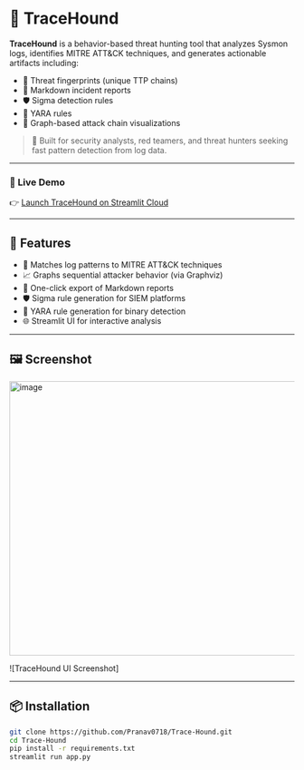 # 🐾 TraceHound

**TraceHound** is a behavior-based threat hunting tool that analyzes Sysmon logs, identifies MITRE ATT&CK techniques, and generates actionable artifacts including:

- 🔹 Threat fingerprints (unique TTP chains)
- 📄 Markdown incident reports
- 🛡️ Sigma detection rules
- 🧬 YARA rules
- 🔗 Graph-based attack chain visualizations

> 🎯 Built for security analysts, red teamers, and threat hunters seeking fast pattern detection from log data.

---

### 🚀 Live Demo

👉 [Launch TraceHound on Streamlit Cloud](https://tracehound.streamlit.app/)

---

## 🔧 Features

- 🧠 Matches log patterns to MITRE ATT&CK techniques
- 📈 Graphs sequential attacker behavior (via Graphviz)
- 📄 One-click export of Markdown reports
- 🛡 Sigma rule generation for SIEM platforms
- 🧬 YARA rule generation for binary detection
- 🌐 Streamlit UI for interactive analysis

---

## 🖼 Screenshot
<img width="1306" height="484" alt="image" src="https://github.com/user-attachments/assets/64c91752-f71d-4b26-a6bf-03460b59a80d" />

![TraceHound UI Screenshot]

---

## 📦 Installation

```bash
git clone https://github.com/Pranav0718/Trace-Hound.git
cd Trace-Hound
pip install -r requirements.txt
streamlit run app.py
